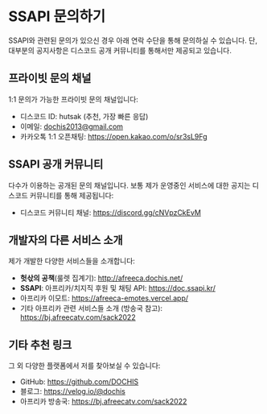 # SSAPI 문의하기

SSAPI와 관련된 문의가 있으신 경우 아래 연락 수단을 통해 문의하실 수 있습니다.
단, 대부분의 공지사항은 디스코드 공개 커뮤니티를 통해서만 제공되고 있습니다.

## 프라이빗 문의 채널

1:1 문의가 가능한 프라이빗 문의 채널입니다:

- 디스코드 ID: hutsak (추천, 가장 빠른 응답)
- 이메일: dochis2013@gmail.com
- 카카오톡 1:1 오픈채팅: https://open.kakao.com/o/sr3sL9Fg

## SSAPI 공개 커뮤니티

다수가 이용하는 공개된 문의 채널입니다. 보통 제가 운영중인 서비스에 대한 공지는 디스코드 커뮤니티를 통해 제공됩니다:

- 디스코드 커뮤니티 채널: https://discord.gg/cNVpzCkEvM

## 개발자의 다른 서비스 소개

제가 개발한 다양한 서비스들을 소개합니다:

- **헛삯의 공책**(룰렛 집계기): http://afreeca.dochis.net/
- **SSAPI**: 아프리카/치지직 후원 및 채팅 API: https://doc.ssapi.kr/
- 아프리카 이모트: https://afreeca-emotes.vercel.app/
- 기타 아프리카 관련 서비스들 소개 (방송국 참고): https://bj.afreecatv.com/sack2022

## 기타 추천 링크

그 외 다양한 플랫폼에서 저를 찾아보실 수 있습니다:

- GitHub: https://github.com/DOCHIS
- 블로그: https://velog.io/@dochis  
- 아프리카 방송국: https://bj.afreecatv.com/sack2022